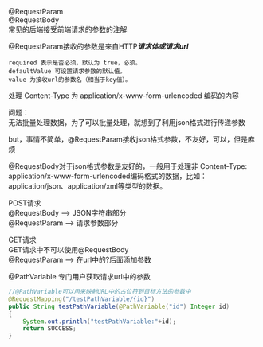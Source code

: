 @RequestParam   
@RequestBody  
常见的后端接受前端请求的参数的注解  

@RequestParam接收的参数是来自HTTP***请求体或请求url***  
```
required 表示是否必须，默认为 true，必须。
defaultValue 可设置请求参数的默认值。
value 为接收url的参数名（相当于key值）。
```  
处理 Content-Type 为 application/x-www-form-urlencoded 编码的内容  

问题：  
无法批量处理数据，为了可以批量处理，就想到了利用json格式进行传递参数  

but，事情不简单，@RequestParam接收json格式参数，不友好，可以，但是麻烦  

@RequestBody对于json格式参数是友好的，一般用于处理非 Content-Type: application/x-www-form-urlencoded编码格式的数据，比如：application/json、application/xml等类型的数据。  

POST请求  
@RequestBody --> JSON字符串部分  
@RequestParam --> 请求参数部分    

GET请求  
GET请求中不可以使用@RequestBody  
@RequestParam --> 在url中的?后面添加参数  


@PathVariable
专门用户获取请求url中的参数
```java
//@PathVariable可以用来映射URL中的占位符到目标方法的参数中
@RequestMapping("/testPathVariable/{id}")
public String testPathVariable(@PathVariable("id") Integer id)
{
    System.out.println("testPathVariable:"+id);
    return SUCCESS;
}
```




